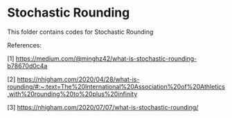 # Stochastic Rounding 

This folder contains codes for Stochastic Rounding

References:

[1] https://medium.com/@minghz42/what-is-stochastic-rounding-b78670d0c4a

[2] https://nhigham.com/2020/04/28/what-is-rounding/#:~:text=The%20International%20Association%20of%20Athletics,with%20rounding%20to%20plus%20infinity

[3] https://nhigham.com/2020/07/07/what-is-stochastic-rounding/
